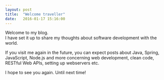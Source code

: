 ```yaml
---
layout: post
title:  "Welcome traveller"
date:   2016-01-17 15:16:00
---
```


Welcome to my blog.  
I have set it up to share my thoughts about software development with the world.


If you visit me again in the future, you can expect posts about 
Java, Spring, JavaScript, Node.js and more concerning web development, 
clean code, RESTful Web APIs, setting up webservers etc.


I hope to see you again. Until next time!